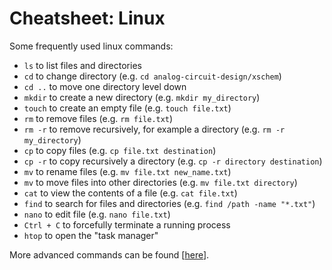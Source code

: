 # Cheatsheet: Linux

Some frequently used linux commands:

- `ls` to list files and directories
- `cd` to change directory (e.g. `cd analog-circuit-design/xschem`)
- `cd ..` to move one directory level down
- `mkdir` to create a new directory (e.g. `mkdir my_directory`)
- `touch` to create an empty file (e.g. `touch file.txt`)
- `rm` to remove files (e.g. `rm file.txt`)
- `rm -r` to remove recursively, for example a directory (e.g. `rm -r my_directory`)
- `cp` to copy files (e.g. `cp file.txt destination`)
- `cp -r` to copy recursively a directory (e.g. `cp -r directory destination`)
- `mv` to rename files (e.g. `mv file.txt new_name.txt`)
- `mv` to move files into other directories (e.g. `mv file.txt directory`)
- `cat` to view the contents of a file (e.g. `cat file.txt`)
- `find` to search for files and directories (e.g. `find /path -name "*.txt"`)
- `nano` to edit file (e.g. `nano file.txt`)
- `Ctrl + C` to forcefully terminate a running process
- `htop` to open the "task manager"

More advanced commands can be found [[here](https://www.geeksforgeeks.org/linux-commands-cheat-sheet)].

